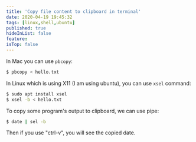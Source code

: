 ```yaml
---
title: 'Copy file content to clipboard in terminal'
date: 2020-04-19 19:45:32
tags: [linux,shell,ubuntu]
published: true
hideInList: false
feature: 
isTop: false
---
```

In Mac you can use `pbcopy`:
```bash
$ pbcopy < hello.txt
```

In Linux which is using X11 (I am using ubuntu), you can use `xsel` command:
```bash
$ sudo apt install xsel
$ xsel -b < hello.txt
```

To copy some program's output to clipboard, we can use pipe:
```bash
$ date | sel -b
```
Then if you use "ctrl-v", you will see the copied date.